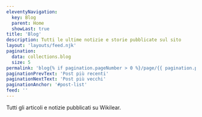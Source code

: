 ```yaml
---
eleventyNavigation:
  key: Blog
  parent: Home
  showLast: true
title: 'Blog'
description: Tutti le ultime notizie e storie pubblicate sul sito
layout: 'layouts/feed.njk'
pagination:
  data: collections.blog
  size: 5
permalink: 'blog{% if pagination.pageNumber > 0 %}/page/{{ pagination.pageNumber }}{% endif %}/'
paginationPrevText: 'Post più recenti'
paginationNextText: 'Post più vecchi'
paginationAnchor: '#post-list'
feed: ''
---
```

Tutti gli articoli e notizie pubblicati su Wikilear.

<div id="post-list" class="heading">
</div>